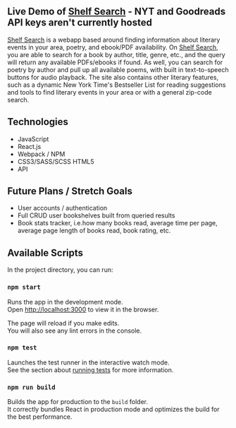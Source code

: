 ## Live Demo of [Shelf Search](https://romantic-colden-e9cd5b.netlify.com/) - **NYT and Goodreads API keys aren't currently hosted**

[Shelf Search](https://romantic-colden-e9cd5b.netlify.com/) is a webapp based around finding information about literary events in your area, poetry, and ebook/PDF availability. On [Shelf Search](https://romantic-colden-e9cd5b.netlify.com/), you are able to search for a book by author, title, genre, etc., and the query will return any available PDFs/ebooks if found. As well, you can search for poetry by author and pull up all available poems, with built in text-to-speech buttons for audio playback. The site also contains other literary features, such as a dynamic New York Time's Bestseller List for reading suggestions and tools to find literary events in your area or with a general zip-code search.

## Technologies 

* JavaScript
* React.js
* Webpack / NPM
* CSS3/SASS/SCSS HTML5
* API

## Future Plans / Stretch Goals

* User accounts / authentication
* Full CRUD user bookshelves built from queried results
* Book stats tracker, i.e.how many books read, average time per page, average page length of books read, book rating, etc.

## Available Scripts

In the project directory, you can run:

### `npm start` 

Runs the app in the development mode.<br />
Open [http://localhost:3000](http://localhost:3000) to view it in the browser.

The page will reload if you make edits.<br />
You will also see any lint errors in the console.

### `npm test` 

Launches the test runner in the interactive watch mode.<br />
See the section about [running tests](https://facebook.github.io/create-react-app/docs/running-tests) for more information.

### `npm run build` 

Builds the app for production to the `build` folder.<br />
It correctly bundles React in production mode and optimizes the build for the best performance.

